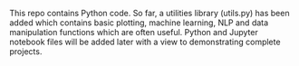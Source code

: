 This repo contains Python code. So far, a utilities library (utils.py) has been added which contains basic plotting, machine learning, NLP and data manipulation functions which are often useful. Python and Jupyter notebook files will be added later with a view to demonstrating complete projects.

